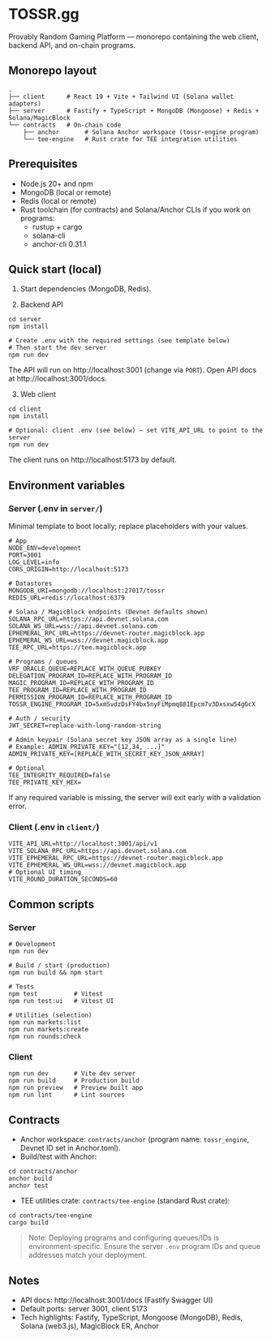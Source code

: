 # TOSSR.gg

Provably Random Gaming Platform — monorepo containing the web client, backend API, and on-chain programs.

## Monorepo layout

```
.
├── client      # React 19 + Vite + Tailwind UI (Solana wallet adapters)
├── server      # Fastify + TypeScript + MongoDB (Mongoose) + Redis + Solana/MagicBlock
└── contracts   # On-chain code
    ├── anchor       # Solana Anchor workspace (tossr-engine program)
    └── tee-engine   # Rust crate for TEE integration utilities
```

## Prerequisites

- Node.js 20+ and npm
- MongoDB (local or remote)
- Redis (local or remote)
- Rust toolchain (for contracts) and Solana/Anchor CLIs if you work on programs:
  - rustup + cargo
  - solana-cli
  - anchor-cli 0.31.1

## Quick start (local)

1) Start dependencies (MongoDB, Redis).

2) Backend API

```
cd server
npm install

# Create .env with the required settings (see template below)
# Then start the dev server
npm run dev
```

The API will run on http://localhost:3001 (change via `PORT`). Open API docs at http://localhost:3001/docs.

3) Web client

```
cd client
npm install

# Optional: client .env (see below) — set VITE_API_URL to point to the server
npm run dev
```

The client runs on http://localhost:5173 by default.

## Environment variables

### Server (.env in `server/`)

Minimal template to boot locally; replace placeholders with your values.

```
# App
NODE_ENV=development
PORT=3001
LOG_LEVEL=info
CORS_ORIGIN=http://localhost:5173

# Datastores
MONGODB_URI=mongodb://localhost:27017/tossr
REDIS_URL=redis://localhost:6379

# Solana / MagicBlock endpoints (Devnet defaults shown)
SOLANA_RPC_URL=https://api.devnet.solana.com
SOLANA_WS_URL=wss://api.devnet.solana.com
EPHEMERAL_RPC_URL=https://devnet-router.magicblock.app
EPHEMERAL_WS_URL=wss://devnet.magicblock.app
TEE_RPC_URL=https://tee.magicblock.app

# Programs / queues
VRF_ORACLE_QUEUE=REPLACE_WITH_QUEUE_PUBKEY
DELEGATION_PROGRAM_ID=REPLACE_WITH_PROGRAM_ID
MAGIC_PROGRAM_ID=REPLACE_WITH_PROGRAM_ID
TEE_PROGRAM_ID=REPLACE_WITH_PROGRAM_ID
PERMISSION_PROGRAM_ID=REPLACE_WITH_PROGRAM_ID
TOSSR_ENGINE_PROGRAM_ID=5xmSvdzDsFY4bx5nyFiMpmq881Epcm7v3Dxsxw54gGcX

# Auth / security
JWT_SECRET=replace-with-long-random-string

# Admin keypair (Solana secret key JSON array as a single line)
# Example: ADMIN_PRIVATE_KEY="[12,34, ...]"
ADMIN_PRIVATE_KEY=[REPLACE_WITH_SECRET_KEY_JSON_ARRAY]

# Optional
TEE_INTEGRITY_REQUIRED=false
TEE_PRIVATE_KEY_HEX=
```

If any required variable is missing, the server will exit early with a validation error.

### Client (.env in `client/`)

```
VITE_API_URL=http://localhost:3001/api/v1
VITE_SOLANA_RPC_URL=https://api.devnet.solana.com
VITE_EPHEMERAL_RPC_URL=https://devnet-router.magicblock.app
VITE_EPHEMERAL_WS_URL=wss://devnet.magicblock.app
# Optional UI timing
VITE_ROUND_DURATION_SECONDS=60
```

## Common scripts

### Server

```
# Development
npm run dev

# Build / start (production)
npm run build && npm start

# Tests
npm test          # Vitest
npm run test:ui   # Vitest UI

# Utilities (selection)
npm run markets:list
npm run markets:create
npm run rounds:check
```

### Client

```
npm run dev       # Vite dev server
npm run build     # Production build
npm run preview   # Preview built app
npm run lint      # Lint sources
```

## Contracts

- Anchor workspace: `contracts/anchor` (program name: `tossr_engine`, Devnet ID set in Anchor.toml).
- Build/test with Anchor:

```
cd contracts/anchor
anchor build
anchor test
```

- TEE utilities crate: `contracts/tee-engine` (standard Rust crate):

```
cd contracts/tee-engine
cargo build
```

> Note: Deploying programs and configuring queues/IDs is environment-specific. Ensure the server `.env` program IDs and queue addresses match your deployment.

## Notes

- API docs: http://localhost:3001/docs (Fastify Swagger UI)
- Default ports: server 3001, client 5173
- Tech highlights: Fastify, TypeScript, Mongoose (MongoDB), Redis, Solana (web3.js), MagicBlock ER, Anchor
